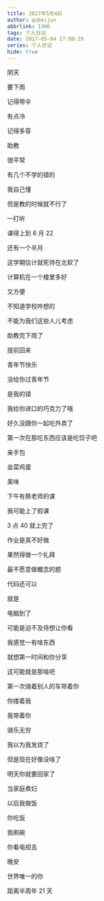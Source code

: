 ```yaml
---
title: 2017年5月4日
author: qubeijun
abbrlink: 1306
tags: 个人日记
date: 2017-05-04 17:00:29
series: 个人日记
hide: true
---
```


阴天

要下雨

记得带伞

有点冷

记得多穿

助教

很平常

有几个不学的错的

我自己懂

但是教的时候就不行了

一打听

课得上到 6 月 22

还有一个半月

这学期估计就死待在北软了

计算机在一个楼里多好

又方便

不知道学校咋想的

不能为我们这些人儿考虑

助教完下雨了

提前回来

青年节快乐

没给你过青年节

是我的错

我给你进口的巧克力了哦

好久没跟你一起吃外卖了

第一次在那吃东西应该是吃饺子吧

亲手包

韭菜鸡蛋

美味

下午有蔡老师的课

我可能上了假课

3 点 40 就上完了

作业是真不好做

果然得做一个礼拜

最不愿意做概念的题

代码还可以

就是

电脑到了

可能是迫不及待想让你看

我感觉一有啥东西

就想第一时间和你分享

这可能就是那啥吧

第一次骑着别人的车带着你

你搂着我

我带着你

骑乐无穷

我以为我发烧了

但是现在好像没啥了

明天你就要回家了

当家庭煮妇

以后我做饭

你吃饭

我刷碗

你看电视去

晚安

世界唯一的你

距离半周年 21 天
